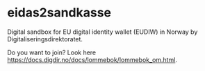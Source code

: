 # eidas2sandkasse

Digital sandbox for EU digital identity wallet (EUDIW) in Norway by Digitaliseringsdirektoratet. 

Do you want to join? Look here https://docs.digdir.no/docs/lommebok/lommebok_om.html.
